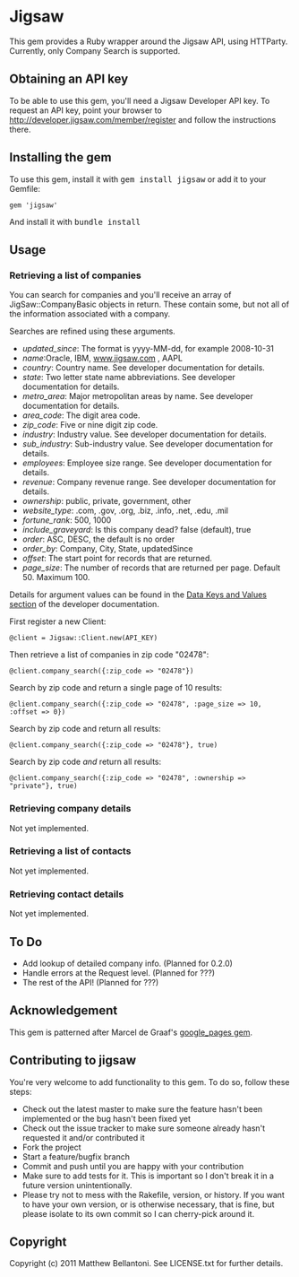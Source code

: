 # Jigsaw

This gem provides a Ruby wrapper around the Jigsaw API, using HTTParty.  Currently, only Company Search is supported.


## Obtaining an API key

To be able to use this gem, you'll need a Jigsaw Developer API key. To request an API key, point your browser to
http://developer.jigsaw.com/member/register and follow the instructions there.


## Installing the gem

To use this gem, install it with <tt>gem install jigsaw</tt> or add it to your Gemfile:

    gem 'jigsaw'

And install it with <tt>bundle install</tt>


## Usage

### Retrieving a list of companies

You can search for companies and you'll receive an array of JigSaw::CompanyBasic objects 
in return.  These contain some, but not all of the information associated with a company.

Searches are refined using these arguments.

* *updated_since*: The format is yyyy-MM-dd, for example 2008-10-31
* *name*:Oracle, IBM, www.jigsaw.com , AAPL
* *country*: Country name.  See developer documentation for details.
* *state*: Two letter state name abbreviations.  See developer documentation for details.
* *metro_area*: Major metropolitan areas by name.  See developer documentation for details.
* *area_code*: The digit area code.
* *zip_code*: Five or nine digit zip code.
* *industry*: Industry value. See developer documentation for details.
* *sub_industry*: Sub-industry value. See developer documentation for details.
* *employees*: Employee size range.  See developer documentation for details.
* *revenue*: Company revenue range.  See developer documentation for details.
* *ownership*: public, private, government, other
* *website_type*: .com, .gov, .org, .biz, .info, .net, .edu, .mil
* *fortune_rank*: 500, 1000
* *include_graveyard*: Is this company dead? false (default), true
* *order*: ASC, DESC, the default is no order
* *order_by*: Company, City, State, updatedSince
* *offset*: The start point for records that are returned.
* *page_size*: The number of records that are returned per page. Default 50. Maximum 100.

Details for argument values can be found in the [Data Keys and Values section](http://developer.jigsaw.com/documentation/search_and_get_api_guide/6_Data_Keys_and_Values) of
the developer documentation.

First register a new Client:

    @client = Jigsaw::Client.new(API_KEY)

Then retrieve a list of companies in zip code "02478":

    @client.company_search({:zip_code => "02478"})

Search by zip code and return a single page of 10 results:

    @client.company_search({:zip_code => "02478", :page_size => 10, :offset => 0})

Search by zip code and return all results:

    @client.company_search({:zip_code => "02478"}, true)

Search by zip code *and* return all results:

    @client.company_search({:zip_code => "02478", :ownership => "private"}, true)

### Retrieving company details

Not yet implemented.

### Retrieving a list of contacts

Not yet implemented.

### Retrieving contact details

Not yet implemented.

## To Do
* Add lookup of detailed company info. (Planned for 0.2.0)
* Handle errors at the Request level. (Planned for ???)
* The rest of the API! (Planned for ???)

## Acknowledgement

This gem is patterned after Marcel de Graaf's [google_pages gem](https://github.com/marceldegraaf/google_places).

## Contributing to jigsaw

You're very welcome to add functionality to this gem. To do so, follow these steps:

* Check out the latest master to make sure the feature hasn't been implemented or the bug hasn't been fixed yet
* Check out the issue tracker to make sure someone already hasn't requested it and/or contributed it
* Fork the project
* Start a feature/bugfix branch
* Commit and push until you are happy with your contribution
* Make sure to add tests for it. This is important so I don't break it in a future version unintentionally.
* Please try not to mess with the Rakefile, version, or history. If you want to have your own version, or is otherwise necessary, that is fine, but please isolate to its own commit so I can cherry-pick around it.

## Copyright

Copyright (c) 2011 Matthew Bellantoni. See LICENSE.txt for
further details.

